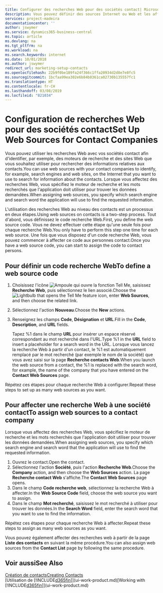 ```yaml
---
title: Configurer des recherches Web pour des sociétés contact| Microsoft Docs
description: Vous pouvez définir des sources Internet ou Web et les affecter à une société contact pour identifier la manière dont vous souhaitez rechercher des informations sur vos contacts.
services: project-madeira
documentationcenter: ''
author: jswymer
ms.service: dynamics365-business-central
ms.topic: article
ms.devlang: na
ms.tgt_pltfrm: na
ms.workload: na
ms.search.keywords: internet
ms.date: 10/01/2018
ms.author: jswymer
redirect_url: marketing-setup-contacts
ms.openlocfilehash: 22b9f0be189fa24f366c1ffa20934d2d8e7e8fc5
ms.sourcegitcommit: 1bcfaa99ea302e6b84b8361ca02730b135557fc1
ms.translationtype: HT
ms.contentlocale: fr-CH
ms.lasthandoff: 03/08/2019
ms.locfileid: "821034"
---
```

# <a name="set-up-web-sources-for-contact-companies"></a><span data-ttu-id="3510d-103">Configuration de recherches Web pour des sociétés contact</span><span class="sxs-lookup"><span data-stu-id="3510d-103">Set Up Web Sources for Contact Companies</span></span>
<span data-ttu-id="3510d-104">Vous pouvez utiliser les recherches Web avec vos sociétés contact afin d'identifier, par exemple, des moteurs de recherche et des sites Web que vous souhaitez utiliser pour rechercher des informations relatives aux contacts.</span><span class="sxs-lookup"><span data-stu-id="3510d-104">You can use web sources with your contact companies to identify, for example, search engines and web sites, on the Internet that you want to use to search for information about the contacts.</span></span> <span data-ttu-id="3510d-105">Lorsque vous affectez des recherches Web, vous spécifiez le moteur de recherche et les mots recherchés que l'application doit utiliser pour trouver les données demandées.</span><span class="sxs-lookup"><span data-stu-id="3510d-105">When assigning web sources, you specify which search engine and search word the application will use to find the requested information.</span></span>

<span data-ttu-id="3510d-106">L'utilisation des recherches Web au niveau des contacts est un processus en deux étapes.</span><span class="sxs-lookup"><span data-stu-id="3510d-106">Using web sources on contacts is a two-step process.</span></span> <span data-ttu-id="3510d-107">Tout d'abord, vous définissez le code recherche Web.</span><span class="sxs-lookup"><span data-stu-id="3510d-107">First, you define the web source code.</span></span> <span data-ttu-id="3510d-108">Vous ne devez effectuer cette étape qu'une seule fois pour chaque recherche Web.</span><span class="sxs-lookup"><span data-stu-id="3510d-108">You only have to perform this step one time for each web source.</span></span> <span data-ttu-id="3510d-109">Une fois que vous disposez d'un code recherche Web, vous pouvez commencer à affecter ce code aux personnes contact.</span><span class="sxs-lookup"><span data-stu-id="3510d-109">Once you have a web source code, you can start to assign the code to contact persons.</span></span>

## <a name="to-define-a-web-source-code"></a><span data-ttu-id="3510d-110">Pour définir un code recherche Web</span><span class="sxs-lookup"><span data-stu-id="3510d-110">To define a web source code</span></span>
1. <span data-ttu-id="3510d-111">Choisissez l'icône ![Ampoule qui ouvre la fonction Tell Me](media/ui-search/search_small.png "Dites-moi ce que vous voulez faire"), saisissez **Recherche Web**, puis sélectionnez le lien associé.</span><span class="sxs-lookup"><span data-stu-id="3510d-111">Choose the ![Lightbulb that opens the Tell Me feature](media/ui-search/search_small.png "Tell me what you want to do") icon, enter **Web Sources**, and then choose the related link.</span></span>
2. <span data-ttu-id="3510d-112">Sélectionnez l'action **Nouveau**.</span><span class="sxs-lookup"><span data-stu-id="3510d-112">Choose the **New** actions.</span></span>
3. <span data-ttu-id="3510d-113">Renseignez les champs **Code**, **Désignation** et **URL**.</span><span class="sxs-lookup"><span data-stu-id="3510d-113">Fill in the **Code**, **Description**, and **URL** fields.</span></span>

    <span data-ttu-id="3510d-114">Tapez %1 dans le champ **URL** pour insérer un espace réservé correspondant au mot recherché dans l'URL.</span><span class="sxs-lookup"><span data-stu-id="3510d-114">Type %1 in the **URL** field to insert a placeholder for a search word in the URL.</span></span> <span data-ttu-id="3510d-115">Lorsque vous lancez la recherche Web à partir d'un contact, le %1 est automatiquement remplacé par le mot recherché (par exemple le nom de la société) que vous avez saisi sur la page **Recherche contacts Web**.</span><span class="sxs-lookup"><span data-stu-id="3510d-115">When you launch the web source from a contact, the %1 is replaced with the search word, for example, the name of the company that you have entered on the **Contact Web Sources** page.</span></span>

<span data-ttu-id="3510d-116">Répétez ces étapes pour chaque recherche Web à configurer.</span><span class="sxs-lookup"><span data-stu-id="3510d-116">Repeat these steps to set up as many web sources as you want.</span></span>

## <a name="to-assign-web-sources-to-a-contact-company"></a><span data-ttu-id="3510d-117">Pour affecter une recherche Web à une société contact</span><span class="sxs-lookup"><span data-stu-id="3510d-117">To assign web sources to a contact company</span></span>
<span data-ttu-id="3510d-118">Lorsque vous affectez des recherches Web, vous spécifiez le moteur de recherche et les mots recherchés que l'application doit utiliser pour trouver les données demandées.</span><span class="sxs-lookup"><span data-stu-id="3510d-118">When assigning web sources, you specify which search engine and search word that the application will use to find the requested information.</span></span>

1. <span data-ttu-id="3510d-119">Ouvrez le contact.</span><span class="sxs-lookup"><span data-stu-id="3510d-119">Open the contact.</span></span>
2. <span data-ttu-id="3510d-120">Sélectionnez l'action **Société**, puis l'action **Recherche Web**.</span><span class="sxs-lookup"><span data-stu-id="3510d-120">Choose the **Company** action, and then choose the **Web Sources** action.</span></span> <span data-ttu-id="3510d-121">La page **Recherche contact Web** s'affiche.</span><span class="sxs-lookup"><span data-stu-id="3510d-121">The **Contact Web Sources** page opens.</span></span>
3. <span data-ttu-id="3510d-122">Dans le champ **Code recherche web**, sélectionnez la recherche Web à affecter.</span><span class="sxs-lookup"><span data-stu-id="3510d-122">In the **Web Source Code** field, choose the web source you want to assign.</span></span>
4. <span data-ttu-id="3510d-123">Dans le champ **Mot recherché**, saisissez le mot recherché à utiliser pour trouver les données.</span><span class="sxs-lookup"><span data-stu-id="3510d-123">In the **Search Word** field, enter the search word that you want to use to find the information.</span></span>

<span data-ttu-id="3510d-124">Répétez ces étapes pour chaque recherche Web à affecter.</span><span class="sxs-lookup"><span data-stu-id="3510d-124">Repeat these steps to assign as many web sources as you want.</span></span>

<span data-ttu-id="3510d-125">Vous pouvez également affecter des recherches web à partir de la page **Liste des contacts** en suivant la même procédure.</span><span class="sxs-lookup"><span data-stu-id="3510d-125">You can also assign web sources from the **Contact List** page by following the same procedure.</span></span>

## <a name="see-also"></a><span data-ttu-id="3510d-126">Voir aussi</span><span class="sxs-lookup"><span data-stu-id="3510d-126">See Also</span></span>
[<span data-ttu-id="3510d-127">Création de contacts</span><span class="sxs-lookup"><span data-stu-id="3510d-127">Creating Contacts</span></span>](marketing-create-contact-companies.md)  
<span data-ttu-id="3510d-128">[Utilisation de [!INCLUDE[d365fin](includes/d365fin_md.md)]](ui-work-product.md)</span><span class="sxs-lookup"><span data-stu-id="3510d-128">[Working with [!INCLUDE[d365fin](includes/d365fin_md.md)]](ui-work-product.md)</span></span>

